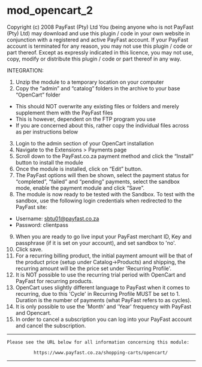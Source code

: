 mod_opencart_2
==============
Copyright (c) 2008 PayFast (Pty) Ltd
You (being anyone who is not PayFast (Pty) Ltd) may download and use this plugin / code in your own website in conjunction with a registered and active PayFast account. If your PayFast account is terminated for any reason, you may not use this plugin / code or part thereof.
Except as expressly indicated in this licence, you may not use, copy, modify or distribute this plugin / code or part thereof in any way.

INTEGRATION:
1. Unzip the module to a temporary location on your computer
2. Copy the “admin” and “catalog” folders in the archive to your base “OpenCart” folder
- This should NOT overwrite any existing files or folders and merely supplement them with the PayFast files
- This is however, dependent on the FTP program you use
- If you are concerned about this, rather copy the individual files across as per instructions below
3. Login to the admin section of your OpenCart installation
4. Navigate to the Extensions > Payments page
5. Scroll down to the PayFast.co.za payment method and click the “Install” button to install the module
6. Once the module is installed, click on “Edit” button.
7. The PayFast options will then be shown, select the payment status for “completed”, “failed” and “pending” payments, select the sandbox mode, enable the payment module and click “Save”.
8. The module is now ready to be tested with the Sandbox. To test with the sandbox, use the following login credentials when redirected to the PayFast site:
- Username: sbtu01@payfast.co.za
- Password: clientpass
9. When you are ready to go live input your PayFast merchant ID, Key and passphrase (if it is set on your account), and set sandbox to 'no'.
10. Click save.
11. For a recurring billing product, the initial payment amount will be that of the product price (setup under Catalog->Products) and shipping, the recurring amount will be the price set under 'Recurring Profile'.
12. It is NOT possible to use the recurring trial period with OpenCart and PayFast for recurring products.
13. OpenCart uses slightly different language to PayFast when it comes to recurring, due to this 'Cycle' in Recurring Profile MUST be set to 1. Duration is the number of payments (what PayFast refers to as cycles).
14. It is only possible to use the 'Month' and 'Year' frequency with PayFast and Opencart.
15. In order to cancel a subscription you can  log into your PayFast account and cancel the subscription.

******************************************************************************

    Please see the URL below for all information concerning this module:

              https://www.payfast.co.za/shopping-carts/opencart/

******************************************************************************